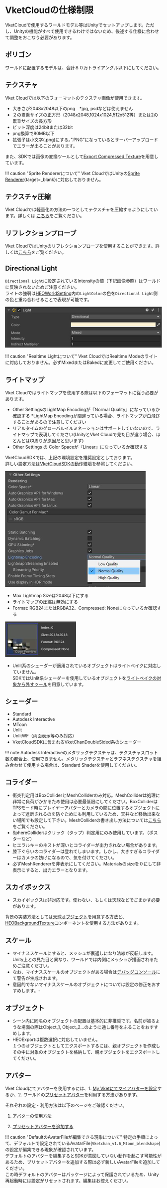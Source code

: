 # VketCloudの仕様制限

VketCloudで使用するワールドモデル等はUnityでセットアップします。ただし、Unityの機能がすべて使用できるわけではないため、後述する仕様に合わせて調整をおこなう必要があります。

## ポリゴン

ワールドに配置するモデルは、合計８０万トライアングル以下にしてください。

## テクスチャ

Vket Cloudでは以下のフォーマットのテクスチャ画像が使用できます。

- 大きさが2048x2048以下のpng　*jpg, psdなどは使えません
- ２の累乗サイズの正方形（2048x2048,1024x1024,512x512等）または2の累乗サイズの長方形
- ビット深度は24bitまたは32bit
- png換算で80MB以下
- 拡張子は小文字(.png)にする。”.PNG”になっているとサーバーアップロードでエラーが出ることがあります。

また、SDKでは画像の変換ツールとして[Export Compressed Texture](../SDKTools/ExportCompressedTexture.md)を用意しています。

!!! caution "Sprite Rendererについて"
    Vket CloudではUnityの[Sprite Renderer](https://docs.unity3d.com/ja/2019.4/Manual/class-SpriteRenderer.html){target=_blank}に対応しておりません。

## テクスチャ圧縮

Vket Cloudでは軽量化の方法の一つとしてテクスチャを圧縮するようにしています。詳しくは [こちら](../WorldOptimization/TextureCompression.md)をご覧ください。

## リフレクションプローブ

Vket CloudではUnityのリフレクションプローブを使用することができます。詳しくは[こちら](ReflectionProbe.md)をご覧ください。

## Directional Light

`Directional Light`に設定されているIntensityの値（下記画像参照）はワールドに反映されないためご注意ください。<br>
ライトの強弱は[HEOWorldSetting](../HEOComponents/HEOWorldSetting.md)内の`LightColor`の色を`Directional Light`側の色と重ね合わせることで表現が可能です。

![Rendering_2](../HEOComponents/img/HEOWorldSetting_Rendering_2.jpg)

!!! caution "Realtime Lightについて"
    Vket CloudではRealtime Modeのライトに対応しておりません。必ずMixedまたはBakedに変更してご使用ください。

## ライトマップ

Vket Cloudではライトマップを使用する際は以下のフォーマットに従う必要があります。

- Other SettingsのLightMap Encodingが『Normal Quality』になっているか確認する
 *LightMap Encodingが間違っている場合、ライトマップが白飛びすることがあるので注意してください
- リアルタイムのグローバルイルミネーションはサポートしていないので、ライトマップで表現してください(UnityとVket Cloudで見た目が違う場合、ほとんどはGI周りが原因だと思います)
- Other Settings の Color Spaceが『Linear』になっているか確認する

VketCloudSDKでは、上記の環境設定を推奨設定としております。<br>
詳しい設定方法は[VketCloudSDKの動作環境](../AboutVketCloudSDK/OperatingEnvironment.md)を参照してください。

![UnityGuidelines_1](./img/UnityGuidelines_1.jpg)

- Max Lightmap Sizeは2048以下にする
- ライトマップの圧縮は無効にする
- Format: RGB24またはRGBA32、Compressed: Noneになっているか確認する

![UnityGuidelines_2](./img/UnityGuidelines_2.jpg)

- Unlit系のシェーダーが適用されているオブジェクトはライトベイクに対応していません。<br>
  SDKではUnlit系シェーダーを使用しているオブジェクトを[ライトベイクの対象から外すツール](../WorldEditingTips/DisableContributeGITool.md)を用意しています。

## シェーダー

- Standard
- Autodesk Interactive
- MToon
- Unlit
- UnlitWF（両面表示等のみ対応）
- VketCloudSDKに含まれるVketChanDoubleSided系のシェーダー

!!! note
    Autodesk Interactiveのメタリックテクスチャは、テクスチャスロット数の都合上、使用できません。メタリックテクスチャとラフネステクスチャを組み合わせて使用する場合は、Standard Shaderを使用してください。

## コライダー

- 衝突判定用はBoxColliderとMeshColliderのみ対応。MeshColliderは処理に非常に負荷がかかるため使用は必要最低限にしてください。BoxColliderはTPSモード時にプレイヤーアバターとカメラの間に位置するオブジェクトによって遮断されるのを防ぐためにも利用しているため、天井など移動出来ない場所でも設定して下さい。MeshColliderの書き出し方法については[こちら](../HEOComponents/HEOMeshCollider.md)をご覧ください。
- SphereColliderはクリック（タップ）判定用にのみ使用しています。（ポスターなど）
- ヒエラルキーのネストが深いとコライダーが出力されない場合があります。
- 膝下ぐらいのコライダーは登れてしまいます。しかし、大きすぎるコライダーはカメラの妨げになるので、気を付けてください。
- 必ずMeshRendererを非表示にしてください。Materialsのsizeを０にして非表示にすると、出力エラーとなります。

## スカイボックス

- スカイボックスは非対応です。使わない、もしくは天球などでごまかす必要があります。

背景の実装方法としては[天球オブジェクト](Skybox.md)を用意する方法と、[HEOBackgroundTexture](../HEOComponents/HEOBackgroundTexture.md)コンポーネントを使用する方法があります。

## スケール

- マイナススケールにすると、メッシュが裏返しになり法線が反転します。Unity上との見た目と異なり、ワールドでは内側にメッシュが描画されるためご注意ください。<br>
- なお、マイナススケールのオブジェクトがある場合は[デバッグコンソール](../debugconsole/debugconsole.md)にて警告が生成されます。<br>
- 意図的でないマイナススケールのオブジェクトについては設定の修正をおすすめします。-

## オブジェクト

- シーン内に同名のオブジェクトの配置は基本的に非推奨です。名前が被るような場面の際はObject_1, Object_2...のように通し番号をふることをおすすめします。
- HEOExportは複数選択に対応していません。<br>１つのオブジェクトとしてエクスポートするには、親オブジェクトを作成しその中に対象のオブジェクトを格納して、親オブジェクトをエクスポートしてください。

## アバター

Vket Cloudにてアバターを使用するには、1. [My Vketにてマイアバターを設定](../AboutVketCloudSDK/SetupAvatar.md)するか、2. ワールドの[プリセットアバター](../WorldMakingGuide/PresetAvatar.md)を利用する方法があります。

それぞれの設定・利用方法は以下のページをご確認ください。

1. [アバターの使用方法](../AboutVketCloudSDK/SetupAvatar.md)

2. [プリセットアバターを追加する](../WorldMakingGuide/PresetAvatar.md)

!!! caution "DefaultのAvatarFileが編集できる現象について"
    特定の手順によって、デフォルトで設定されているAvatarFile(`Vketchan_v1.6_Mtoon_blendshape`)の設定が編集できる現象が確認されています。<br>
    デフォルトのアバターを編集するとSDKが意図していない動作を起こす可能性があるため、プリセットアバターを追加する際は必ず新しいAvatarFileを追加してください。<br>
    この時デフォルトのアバターはパッケージによって保護されているため、Unity再起動時には設定がリセットされます。編集はお控えください。
